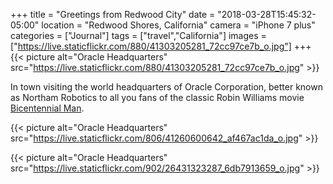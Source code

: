+++
title = "Greetings from Redwood City"
date = "2018-03-28T15:45:32-05:00"
location = "Redwood Shores, California"
camera = "iPhone 7 plus"
categories = ["Journal"]
tags = ["travel","California"]
images = ["https://live.staticflickr.com/880/41303205281_72cc97ce7b_o.jpg"]
+++
{{< picture alt="Oracle Headquarters" src="https://live.staticflickr.com/880/41303205281_72cc97ce7b_o.jpg" >}}
<!--more-->

In town visiting the world headquarters of Oracle Corporation, better known as Northam Robotics to all you fans of the classic Robin Williams movie [Bicentennial Man](http://www.imdb.com/title/tt0182789/).

{{< picture alt="Oracle Headquarters" src="https://live.staticflickr.com/806/41260600642_af467ac1da_o.jpg" >}}

{{< picture alt="Oracle Headquarters" src="https://live.staticflickr.com/902/26431323287_6db7913659_o.jpg" >}}
